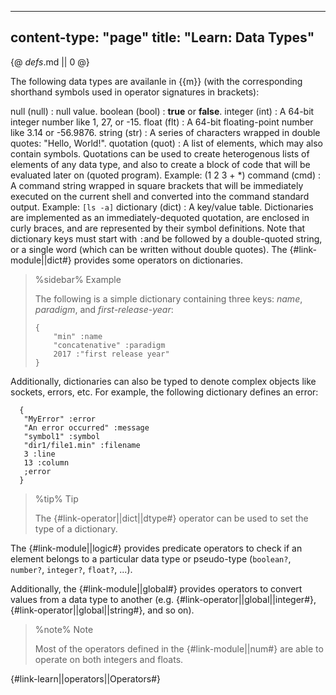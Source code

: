 -----
content-type: "page"
title: "Learn: Data Types"
-----
{@ _defs_.md || 0 @}


The following data types are availanle in {{m}} (with the corresponding shorthand symbols used in operator signatures in brackets):

null (null)
: null value.
boolean (bool)
: **true** or **false**.
integer (int)
: A 64-bit integer number like 1, 27, or -15.
float (flt)
: A 64-bit floating-point number like 3.14 or -56.9876.
string (str)
: A series of characters wrapped in double quotes: "Hello, World!".
quotation (quot)
: A list of elements, which may also contain symbols. Quotations can be used to create heterogenous lists of elements of any data type, and also to create a block of code that will be evaluated later on (quoted program). Example: (1 2 3 + \*)
command (cmd)
: A command string wrapped in square brackets that will be immediately executed on the current shell and converted into the command standard output. Example: `[ls -a]`
dictionary (dict)
: A key/value table. Dictionaries are implemented as an immediately-dequoted quotation, are enclosed in curly braces, and are represented by their symbol definitions. Note that dictionary keys must start with `:`and be followed by a double-quoted string, or a single word (which can be written without double quotes). The {#link-module||dict#} provides some operators on dictionaries.

  > %sidebar%
  > Example
  >
  > The following is a simple dictionary containing three keys: *name*, *paradigm*, and *first-release-year*:
  >
  >     {
  >         "min" :name
  >         "concatenative" :paradigm
  >         2017 :"first release year"
  >     }

Additionally, dictionaries can also be typed to denote complex objects like sockets, errors, etc. For example, the following dictionary defines an error:

      {
       "MyError" :error
       "An error occurred" :message
       "symbol1" :symbol
       "dir1/file1.min" :filename
       3 :line
       13 :column
       ;error
      }

> %tip%
> Tip
> 
> The {#link-operator||dict||dtype#} operator can be used to set the type of a dictionary.

The {#link-module||logic#} provides predicate operators to check if an element belongs to a particular data type or pseudo-type (`boolean?`, `number?`, `integer?`, `float?`, ...).

Additionally, the {#link-module||global#} provides operators to convert values from a data type to another (e.g. {#link-operator||global||integer#}, {#link-operator||global||string#}, and so on).

> %note%
> Note
> 
> Most of the operators defined in the {#link-module||num#} are able to operate on both integers and floats.

{#link-learn||operators||Operators#}
